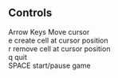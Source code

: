 ## Controls

Arrow Keys      Move cursor  
e               create cell at cursor position  
r               remove cell at cursor position  
q               quit  
SPACE           start/pause game

